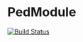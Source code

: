 # PedModule

[![Build Status](https://travis-ci.org/reworkhow/PedModule.jl.svg?branch=master)](https://travis-ci.org/reworkhow/PedModule.jl)

